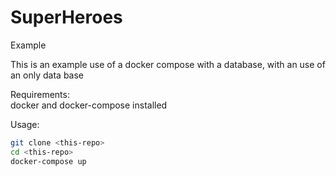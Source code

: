 # SuperHeroes
Example

This is an example use of a docker compose with a database, with an use of an only data base

Requirements:  
docker and docker-compose installed

Usage:
```bash
git clone <this-repo>
cd <this-repo>
docker-compose up
```
